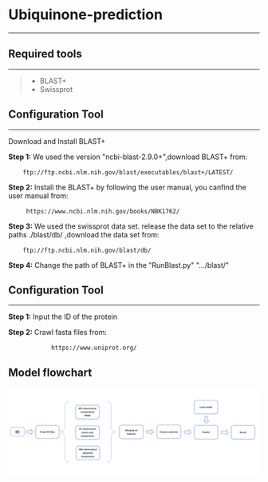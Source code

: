 # Ubiquinone-prediction
------
## Required tools
------
> * BLAST+
> * Swissprot


## Configuration Tool
----------------------
Download and Install BLAST+

**Step 1:**	We used the version "ncbi-blast-2.9.0+",download BLAST+ from:

        ftp://ftp.ncbi.nlm.nih.gov/blast/executables/blast+/LATEST/
  

**Step 2:** Install the BLAST+ by following the  user manual, you canfind the user manual from:  

         https://www.ncbi.nlm.nih.gov/books/NBK1762/

**Step 3:** We used the swissprot data set. release the data set to the relative paths ./blast/db/ ,download the data set from:

        ftp://ftp.ncbi.nlm.nih.gov/blast/db/
        

**Step 4:** Change the path of BLAST+ in the "RunBlast.py"				".../blast/"

## Configuration Tool
---------------
**Step 1:**	Input the ID of the protein

**Step 2:**	Crawl fasta files from:

                https://www.uniprot.org/



## Model flowchart
![image](https://github.com/JiangWenJie-stack/Ubiquinone-prediction/blob/master/images/flow%20chart.png)
